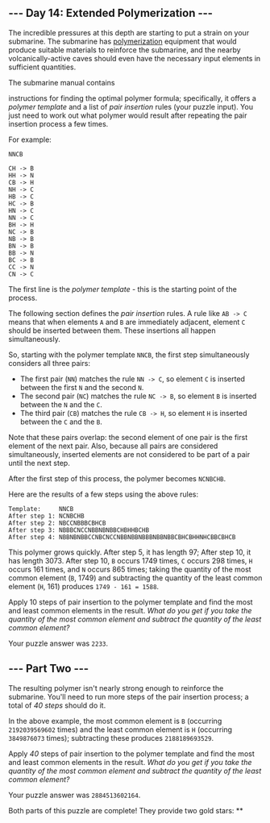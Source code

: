 --- Day 14: Extended Polymerization ---
---------------------------------------

The incredible pressures at this depth are starting to put a strain on
your submarine. The submarine has [polymerization] equipment that
would produce suitable materials to reinforce the submarine, and the
nearby volcanically-active caves should even have the necessary input
elements in sufficient quantities.

The submarine manual contains

instructions for finding the optimal polymer formula; specifically, it
offers a *polymer template* and a list of *pair insertion* rules (your
puzzle input). You just need to work out what polymer would result after
repeating the pair insertion process a few times.

For example:

    NNCB

    CH -> B
    HH -> N
    CB -> H
    NH -> C
    HB -> C
    HC -> B
    HN -> C
    NN -> C
    BH -> H
    NC -> B
    NB -> B
    BN -> B
    BB -> N
    BC -> B
    CC -> N
    CN -> C

The first line is the *polymer template* - this is the starting point of
the process.

The following section defines the *pair insertion* rules. A rule like
`AB -> C` means that when elements `A` and `B` are immediately adjacent,
element `C` should be inserted between them. These insertions all happen
simultaneously.

So, starting with the polymer template `NNCB`, the first step
simultaneously considers all three pairs:

-   The first pair (`NN`) matches the rule `NN -> C`, so element `C` is
    inserted between the first `N` and the second `N`.
-   The second pair (`NC`) matches the rule `NC -> B`, so element `B` is
    inserted between the `N` and the `C`.
-   The third pair (`CB`) matches the rule `CB -> H`, so element `H` is
    inserted between the `C` and the `B`.

Note that these pairs overlap: the second element of one pair is the
first element of the next pair. Also, because all pairs are considered
simultaneously, inserted elements are not considered to be part of a
pair until the next step.

After the first step of this process, the polymer becomes `NCNBCHB`.

Here are the results of a few steps using the above rules:

    Template:     NNCB
    After step 1: NCNBCHB
    After step 2: NBCCNBBBCBHCB
    After step 3: NBBBCNCCNBBNBNBBCHBHHBCHB
    After step 4: NBBNBNBBCCNBCNCCNBBNBBNBBBNBBNBBCBHCBHHNHCBBCBHCB

This polymer grows quickly. After step 5, it has length 97; After step
10, it has length 3073. After step 10, `B` occurs 1749 times, `C` occurs
298 times, `H` occurs 161 times, and `N` occurs 865 times; taking the
quantity of the most common element (`B`, 1749) and subtracting the
quantity of the least common element (`H`, 161) produces
`1749 - 161 = 1588`.

Apply 10 steps of pair insertion to the polymer template and find the
most and least common elements in the result. *What do you get if you
take the quantity of the most common element and subtract the quantity
of the least common element?*

Your puzzle answer was `2233`.

--- Part Two ---
----------------

The resulting polymer isn't nearly strong enough to reinforce the
submarine. You'll need to run more steps of the pair insertion process;
a total of *40 steps* should do it.

In the above example, the most common element is `B` (occurring
`2192039569602` times) and the least common element is `H` (occurring
`3849876073` times); subtracting these produces `2188189693529`.

Apply *40* steps of pair insertion to the polymer template and find the
most and least common elements in the result. *What do you get if you
take the quantity of the most common element and subtract the quantity
of the least common element?*

Your puzzle answer was `2884513602164`.

Both parts of this puzzle are complete! They provide two gold stars:
\*\*

  [polymerization]: https://en.wikipedia.org/wiki/Polymerization
